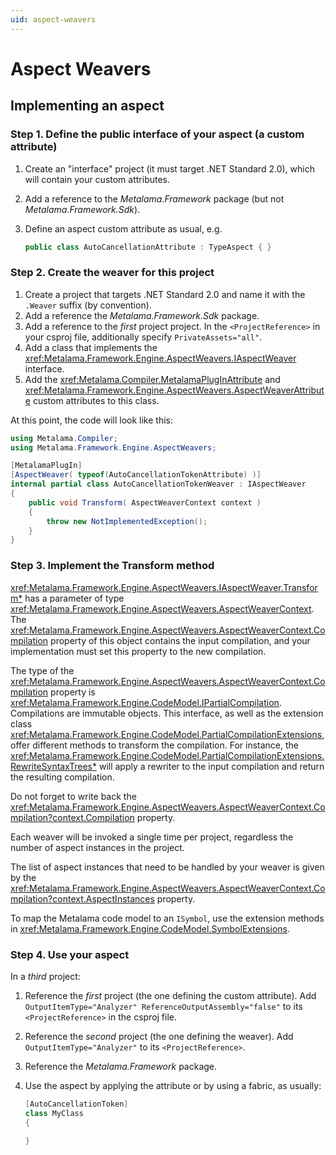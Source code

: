 ```yaml
---
uid: aspect-weavers
---
```


# Aspect Weavers




## Implementing an aspect

### Step 1. Define the public interface of your aspect (a custom attribute)

1. Create an "interface" project (it must target .NET Standard 2.0), which will contain your custom attributes.
2. Add a reference to the _Metalama.Framework_ package (but not  _Metalama.Framework.Sdk_).
3. Define an aspect custom attribute as usual, e.g.

    ```cs
    public class AutoCancellationAttribute : TypeAspect { }
    ```

### Step 2. Create the weaver for this project

1. Create a project that targets .NET Standard 2.0 and name it with the `.Weaver` suffix (by convention).
2. Add a reference the _Metalama.Framework.Sdk_ package.
3. Add a reference to the _first_ project project. In the `<ProjectReference>` in your csproj file, additionally specify `PrivateAssets="all"`.
4. Add a class that implements the <xref:Metalama.Framework.Engine.AspectWeavers.IAspectWeaver> interface. 
5. Add the <xref:Metalama.Compiler.MetalamaPlugInAttribute> and <xref:Metalama.Framework.Engine.AspectWeavers.AspectWeaverAttribute>  custom attributes to this class.


At this point, the code will look like this:

```cs
using Metalama.Compiler;
using Metalama.Framework.Engine.AspectWeavers;

[MetalamaPlugIn]
[AspectWeaver( typeof(AutoCancellationTokenAttribute) )]
internal partial class AutoCancellationTokenWeaver : IAspectWeaver
{
    public void Transform( AspectWeaverContext context )
    {
        throw new NotImplementedException();
    }
}
```

### Step 3. Implement the Transform method

<xref:Metalama.Framework.Engine.AspectWeavers.IAspectWeaver.Transform*> has a parameter of type <xref:Metalama.Framework.Engine.AspectWeavers.AspectWeaverContext>. The <xref:Metalama.Framework.Engine.AspectWeavers.AspectWeaverContext.Compilation> property of this object contains the input compilation, and your implementation must set this property to the new compilation.

The type of the <xref:Metalama.Framework.Engine.AspectWeavers.AspectWeaverContext.Compilation> property is <xref:Metalama.Framework.Engine.CodeModel.IPartialCompilation>. Compilations are immutable objects. This interface, as well as the extension class <xref:Metalama.Framework.Engine.CodeModel.PartialCompilationExtensions>, offer different methods to transform the compilation. For instance, the <xref:Metalama.Framework.Engine.CodeModel.PartialCompilationExtensions.RewriteSyntaxTrees*> will apply a rewriter to the input compilation and return the resulting compilation.

Do not forget to write back the <xref:Metalama.Framework.Engine.AspectWeavers.AspectWeaverContext.Compilation?context.Compilation> property.

Each weaver will be invoked a single time per project, regardless the number of aspect instances in the project.

The list of aspect instances that need to be handled by your weaver is given by the <xref:Metalama.Framework.Engine.AspectWeavers.AspectWeaverContext.Compilation?context.AspectInstances> property.

To map the Metalama code model to an `ISymbol`, use the extension methods in <xref:Metalama.Framework.Engine.CodeModel.SymbolExtensions>.

<!--- an extension of the sample from above would help here I think -->
### Step 4. Use your aspect

In a _third_ project:

1. Reference the _first_ project (the one defining the custom attribute). Add `OutputItemType="Analyzer" ReferenceOutputAssembly="false"` to its `<ProjectReference>` in the csproj file.
2. Reference the _second_ project (the one defining the weaver). Add `OutputItemType="Analyzer"` to its `<ProjectReference>`.
3. Reference the _Metalama.Framework_ package.
4. Use the aspect by applying the attribute or by using a fabric, as usually:

    ```c#
    [AutoCancellationToken]
    class MyClass 
    {

    }
    ```

